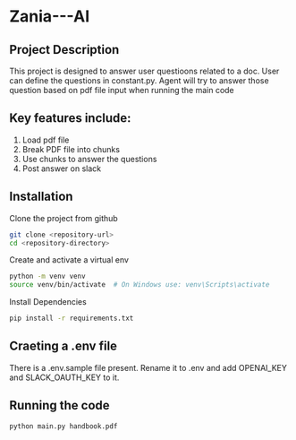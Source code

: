 # Zania---AI

## Project Description

This project is designed to answer user questioons related to a doc. User can define the questions in constant.py. Agent will try to answer those question based on pdf file input when running the main code

## Key features include:

1. Load pdf file
2. Break PDF file into chunks
3. Use chunks to answer the questions
4. Post answer on slack

## Installation

Clone the project from github

```bash
git clone <repository-url>
cd <repository-directory>
```

Create and activate a virtual env

```bash
python -m venv venv
source venv/bin/activate  # On Windows use: venv\Scripts\activate
```

Install Dependencies

```bash
pip install -r requirements.txt
```

## Craeting a .env file

There is a .env.sample file present. Rename it to .env and add OPENAI_KEY and SLACK_OAUTH_KEY to it.

## Running the code

```bash
python main.py handbook.pdf
```
